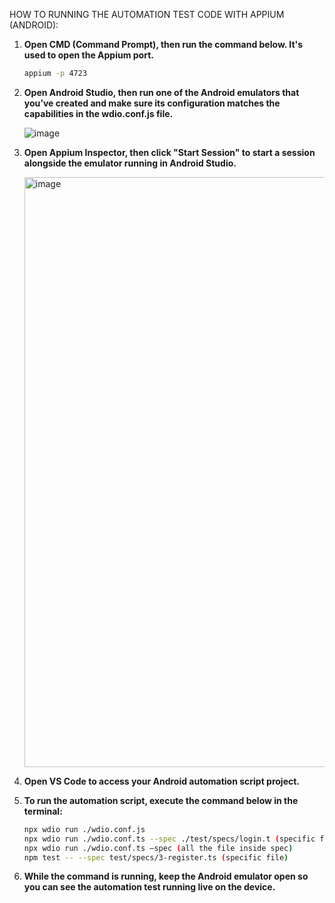HOW TO RUNNING THE AUTOMATION TEST CODE WITH APPIUM (ANDROID):

1. **Open CMD (Command Prompt), then run the command below. It's used to open the Appium port.**
   
   ```bash
   appium -p 4723

2. **Open Android Studio, then run one of the Android emulators that you’ve created and make sure its configuration matches the capabilities in the wdio.conf.js file.**
   
   ![image](https://github.com/user-attachments/assets/d0a2f3c4-6043-4acf-8a98-e4c6ae004747)

3. **Open Appium Inspector, then click "Start Session" to start a session alongside the emulator running in Android Studio.**

   <img width="1506" height="944" alt="image" src="https://github.com/user-attachments/assets/df1a9fed-3af5-4229-b505-28ceea00cba4" />

4. **Open VS Code to access your Android automation script project.**

5. **To run the automation script, execute the command below in the terminal:**
   
   ```bash
   npx wdio run ./wdio.conf.js
   npx wdio run ./wdio.conf.ts --spec ./test/specs/login.t (specific file)
   npx wdio run ./wdio.conf.ts —spec (all the file inside spec)
   npm test -- --spec test/specs/3-register.ts (specific file)
   
6. **While the command is running, keep the Android emulator open so you can see the automation test running live on the device.**
